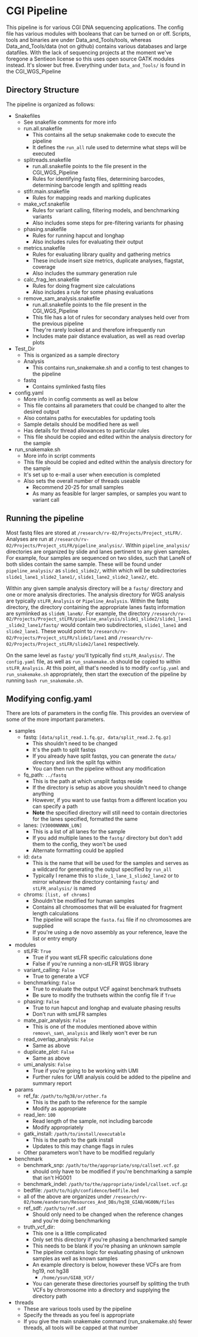 # CGI Pipeline

This pipeline is for various CGI DNA sequencing applications.
The config file has various modules with booleans that can be turned on or off.
Scripts, tools and binaries are under Data_and_Tools/tools,
whereas Data_and_Tools/data (not on github) contains various databases and large datafiles.
With the lack of sequencing projects at the moment we've foregone a Sentieon license so this uses open source GATK modules instead.
It's slower but free.
Everything under `Data_and_Tools/` is found in the CGI_WGS_Pipeline

## Directory Structure

The pipeline is organized as follows:

- Snakefiles
    - See snakefile comments for more info
    - run.all.snakefile
        - This contains all the setup snakemake code to execute the pipeline
        - It defines the `run_all` rule used to determine what steps will be executed
    - splitreads.snakefile
        - run.all.snakefile points to the file present in the CGI_WGS_Pipeline
        - Rules for identifying fastq files, determining barcodes, determining barcode length and splitting reads
    - stlfr.main.snakefile
        - Rules for mapping reads and marking duplicates
    - make\_vcf.snakefile
        - Rules for variant calling, filtering models, and benchmarking variants
        - Also includes some steps for pre-filtering variants for phasing
    - phasing.snakefile
        - Rules for running hapcut and longhap
        - Also includes rules for evaluating their output
    - metrics.snakefile
        - Rules for evaluating library quality and gathering metrics
        - These include insert size metrics, duplicate analyses, flagstat, coverage
        - Also includes the summary generation rule
    - calc\_frag\_len.snakefile
        - Rules for doing fragment size calculations
        - Also includes a rule for some phasing evaluations
    - remove\_sam\_analysis.snakefile
        - run.all.snakefile points to the file present in the CGI_WGS_Pipeline
        - This file has a lot of rules for secondary analyses held over from the previous pipeline
        - They're rarely looked at and therefore infrequently run
        - Includes mate pair distance evaluation, as well as read overlap plots
- Test\_Dir
    - This is organized as a sample directory
    - Analysis
        - This contains run_snakemake.sh and a config to test changes to the pipeline
    - fastq
        - Contains symlinked fastq files
- config.yaml
    - More info in config comments as well as below
    - This file contains all parameters that could be changed to alter the desired output
    - Also contains paths for executables for updating tools
    - Sample details should be modified here as well
    - Has details for thread allowances to particular rules
    - This file should be copied and edited within the analysis directory for the sample
- run\_snakemake.sh
    - More info in script comments
    - This file should be copied and edited within the analysis directory for the sample
    - It's set up to e-mail a user when execution is completed
    - Also sets the overall number of threads useable
        - Recommend 20-25 for small samples
        - As many as feasible for larger samples, or samples you want to variant call

## Running the pipeline

Most fastq files are stored at `/research/rv-02/Projects/Project_stLFR/`.
Analyses are run at `/research/rv-02/Projects/Project_stLFR/pipeline_analysis/`.
Within `pipeline_analysis/` directories are organized by slide and lanes pertinent to any given samples.
For example, four samples are sequenced on two slides, such that LaneN of both slides contain the same sample.
These will be found under `pipeline_analysis/` as `slide1_slide2/`, within which will be subdirectories `slide1_lane1_slide2_lane1/`, `slide1_lane2_slide2_lane2/`, etc.

Within any given sample analysis directory will be a `fastq/` directory and one or more analysis directories.
The analysis directory for WGS analysis are typically `stLFR_Analysis` or `Pipeline_Analysis`.
Within the fastq directory, the directory containing the appropriate lanes fastq information are symlinked as `slideN_laneN/`.
For example, the  directory `/research/rv-02/Projects/Project_stLFR/pipeline_analysis/slide1_slide2/slide1_lane1_slide2_lane1/fastq/` would contain two subdirectories, `slide1_lane1` and `slide2_lane1`.
These would point to `/research/rv-02/Projects/Project_stLFR/slide1/lane1` and `/research/rv-02/Projects/Project_stLFR/slide2/lane1` respectively.

On the same level as `fastq/` you'll typically find `stLFR_Analysis/`.
The `config.yaml` file, as well as `run_snakemake.sh` should be copied to within `stLFR_Analysis`.
At this point, all that's needed is to modify `config.yaml` and `run_snakemake.sh` appropriately, then start the execution of the pipeline by running `bash run_snakemake.sh`.

## Modifying config.yaml

There are lots of parameters in the config file. This provides an overview of some of the more important parameters.

- samples
    - fastq: `[data/split_read.1.fq.gz, data/split_read.2.fq.gz]`
        - This shouldn't need to be changed
        - It's the path to split fastqs
        - If you already have split fastqs, you can generate the `data/` directory and link the split fqs within
        - You can then run the pipeline without any modification
    - fq\_path: `../fastq`
        - This is the path at which unsplit fastqs reside
        - If the directory is setup as above you shouldn't need to change anything
        - However, if you want to use fastqs from a different location you can specify a path
        - __Note__ the specified directory will still need to contain directories for the lanes specified, formatted the same
    - lanes: `[V3000NNNNN_L0N]`
        - This is a list of all lanes for the sample
        - If you add multiple lanes to the `fastq/` directory but don't add them to the config, they won't be used
        - Alternate formatting could be applied
    - id: `data`
        - This is the name that will be used for the samples and serves as a wildcard for generating the output specified by `run_all`
        - Typically I rename this to `slide_1_lane_1_slide2_lane2` or to mirror whatever the directory containing `fastq/` and `stLFR_analysis/` is named
    - chroms: `[list, of chroms]`
        - Shouldn't be modified for human samples
        - Contains all chromosomes that will be evaluated for fragment length calculations
        - The pipeline will scrape the `fasta.fai` file if no chromosomes are supplied
        - If you're using a de novo assembly as your reference, leave the list or entry empty
- modules
    - stLFR: `True`
        - True if you want stLFR specific calculations done
        - False if you're running a non-stLFR WGS library
    - variant\_calling: `False`
        - True to generate a VCF
    - benchmarking: `False`
        - True to evaluate the output VCF against benchmark truthsets
        - Be sure to modify the truthsets within the config file if `True`
    - phasing: `False`
        - True to run hapcut and longhap and evaluate phasing results
        - Don't run with smLFR samples
    - mate\_pair\_analysis: `False`
        - This is one of the modules mentioned above within `remove\_sam\_analysis` and likely won't ever be run
    - read\_overlap\_analysis: `False`
        - Same as above
    - duplicate\_plot: `False`
        - Same as above
    - umi\_analysis: `False`
        - True if you're going to be working with UMI
        - Further rules for UMI analysis could be added to the pipeline and summary report
- params
    - ref\_fa: `/path/to/hg38/or/other.fa`
        - This is the path to the reference for the sample
        - Modify as appropriate
    - read\_len: `100`
        - Read length of the sample, not including barcode
        - Modify appropriately
    - gatk\_install: `/path/to/install/executable`
        - This is the path to the gatk install
        - Updates to this may change flags in rules
    - Other parameters won't have to be modified regularly
- benchmark
    - benchmark\_snp: `/path/to/the/appropriate/snp/callset.vcf.gz`
        - should only have to be modified if you're benchmarking a sample that isn't HG001
    - benchmark\_indel: `/path/to/the/appropriate/indel/callset.vcf.gz`
    - bedfile: `/path/to/high/confidence/bedfile.bed`
    - all of the above are organizes under `/research/rv-02/home/eanderson/Resources_And_DBs/hg38_GIAB/HG00N/files`
    - ref\_sdf: `/path/to/ref.sdf`
        - Should only need to be changed when the reference changes and you're doing benchmarking
    - truth\_vcf\_dir:
        - This one is a little complicated
        - Only set this directory if you're phasing a benchmarked sample
        - This needs to be blank if you're phasing an unknown sample
        - The pipeline contains logic for evaluating phasing of unknown samples as well as known samples
        - An example directory is below, however these VCFs are from hg19, not hg38
            - `/home/ysun/GIAB_VCF/`
        - You can generate these directories yourself by splitting the truth VCFs by chromosome into a directory and supplying the directory path
- threads
    - These are various tools used by the pipeline
    - Specify the threads as you feel is appropriate
    - If you give the main snakemake command (run\_snakemake.sh) fewer threads, all tools will be capped at that number
